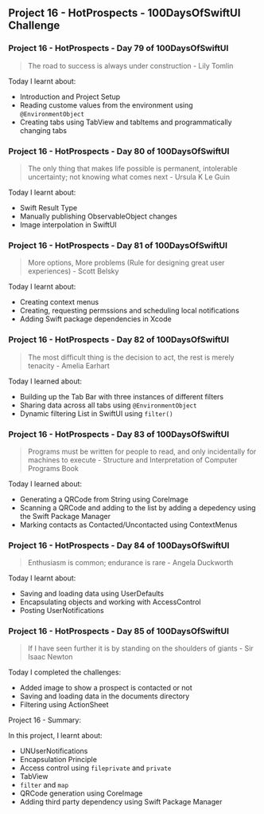## Project 16 - HotProspects - 100DaysOfSwiftUI Challenge

### Project 16 - HotProspects - Day 79 of 100DaysOfSwiftUI

> The road to success is always under construction - Lily Tomlin

Today I learnt about:

- Introduction and Project Setup
- Reading custome values from the environment using `@EnvironmentObject`
- Creating tabs using TabView and tabItems and programmatically changing tabs

### Project 16 - HotProspects - Day 80 of 100DaysOfSwiftUI

> The only thing that makes life possible is permanent, intolerable uncertainty; not knowing what comes next - Ursula K Le Guin

Today I learnt about:

- Swift Result Type
- Manually publishing ObservableObject changes
- Image interpolation in SwiftUI

### Project 16 - HotProspects - Day 81 of 100DaysOfSwiftUI

> More options, More problems (Rule for designing great user experiences) - Scott Belsky

Today I learnt about:

- Creating context menus
- Creating, requesting permssions and scheduling local notifications
- Adding Swift package dependencies in Xcode

### Project 16 - HotProspects - Day 82 of 100DaysOfSwiftUI

> The most difficult thing is the decision to act, the rest is merely tenacity - Amelia Earhart

Today I learned about:

- Building up the Tab Bar with three instances of different filters
- Sharing data across all tabs using `@EnvironmentObject`
- Dynamic filtering List in SwiftUI using `filter()`

### Project 16 - HotProspects - Day 83 of 100DaysOfSwiftUI

> Programs must be written for people to read, and only incidentally for machines to execute - Structure and Interpretation of Computer Programs Book

Today I learned about:

- Generating a QRCode from String using CoreImage 
- Scanning a QRCode and adding to the list by adding a depedency using the Swift Package Manager
- Marking contacts as Contacted/Uncontacted using ContextMenus

### Project 16 - HotProspects - Day 84 of 100DaysOfSwiftUI

> Enthusiasm is common; endurance is rare - Angela Duckworth

Today I learnt about:

- Saving and loading data using UserDefaults
- Encapsulating objects and working with AccessControl
- Posting UserNotifications

### Project 16 - HotProspects - Day 85 of 100DaysOfSwiftUI

> If I have seen further it is by standing on the shoulders of giants - Sir Isaac Newton

Today I completed the challenges:

- Added image to show a prospect is contacted or not
- Saving and loading data in the documents directory
- Filtering using ActionSheet

Project 16 - Summary:

In this project, I learnt about:

- UNUserNotifications
- Encapsulation Principle
- Access control using `fileprivate` and `private`
- TabView
- `filter` and `map`
- QRCode generation using CoreImage
- Adding third party dependency using Swift Package Manager

